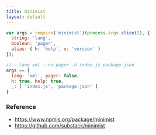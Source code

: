 ```yaml
---
title: minimist
layout: default
---
```


```js
var args = require('minimist')(process.argv.slice(2), {
  string: 'lang',
  boolean: 'pager',
  alias: { h: 'help', v: 'version' }
});

// --lang xml --no-pager -h index.js package.json
args == {
  lang: 'xml', pager: false,
  h: true, help: true,
  _: [ 'index.js', 'package.json' ]
}
```

### Reference

 * https://www.npmjs.org/package/minimist
 * https://github.com/substack/minimist
